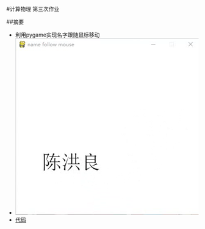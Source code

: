 #计算物理 第三次作业

##摘要
- 利用pygame实现名字跟随鼠标移动
- ![程序截图](https://github.com/HollandChen/Computational_Physics_N2015301020067/blob/master/Exercise-03/w/20170922204443.png)
- [代码](https://github.com/HollandChen/Computational_Physics_N2015301020067/blob/master/Exercise-03/source%20code) 
